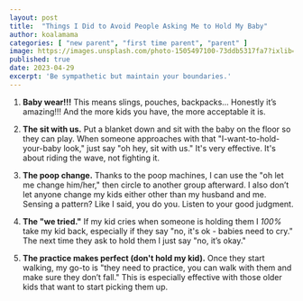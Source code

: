 ```yaml
---
layout: post
title:  "Things I Did to Avoid People Asking Me to Hold My Baby"
author: koalamama
categories: [ "new parent", "first time parent", "parent" ]
image: https://images.unsplash.com/photo-1505497100-73ddb5317fa7?ixlib=rb-4.0.3&q=85&fm=jpg&crop=entropy&cs=srgb&dl=melody-p-cSNumclQixw-unsplash.jpg
published: true
date: 2023-04-29
excerpt: 'Be sympathetic but maintain your boundaries.'
---
```


1. **Baby wear!!!** This means slings, pouches, backpacks... Honestly it’s amazing!!! And the more kids you have, the more acceptable it is. 

2. **The sit with us.** Put a blanket down and sit with the baby on the floor so they can play. When someone approaches with that "I-want-to-hold-your-baby look," just say "oh hey, sit with us." It's very effective. It's about riding the wave, not fighting it. 

3. **The poop change.** Thanks to the poop machines, I can use the "oh let me change him/her," then circle to another group afterward. I also don’t let anyone change my kids either other than my husband and me. Sensing a pattern? Like I said, you do you. Listen to your good judgment. 

4. **The "we tried."** If my kid cries when someone is holding them I *100%* take my kid back, especially if they say "no, it's ok - babies need to cry." The next time they ask to hold them I just say "no, it’s okay."

5. **The practice makes perfect (don't hold my kid).** Once they start walking, my go-to is  "they need to practice, you can walk with them and make sure they don’t fall." This is especially effective with those older kids that want to start picking them up. 